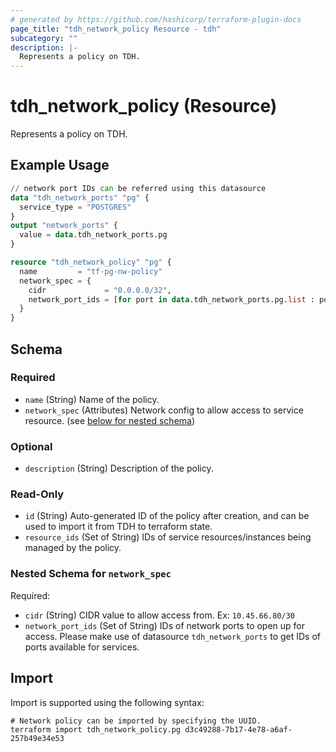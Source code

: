 ```yaml
---
# generated by https://github.com/hashicorp/terraform-plugin-docs
page_title: "tdh_network_policy Resource - tdh"
subcategory: ""
description: |-
  Represents a policy on TDH.
---
```


# tdh_network_policy (Resource)

Represents a policy on TDH.

## Example Usage

```terraform
// network port IDs can be referred using this datasource
data "tdh_network_ports" "pg" {
  service_type = "POSTGRES"
}
output "network_ports" {
  value = data.tdh_network_ports.pg
}

resource "tdh_network_policy" "pg" {
  name         = "tf-pg-nw-policy"
  network_spec = {
    cidr             = "0.0.0.0/32",
    network_port_ids = [for port in data.tdh_network_ports.pg.list : port.id]
  }
}
```

<!-- schema generated by tfplugindocs -->
## Schema

### Required

- `name` (String) Name of the policy.
- `network_spec` (Attributes) Network config to allow access to service resource. (see [below for nested schema](#nestedatt--network_spec))

### Optional

- `description` (String) Description of the policy.

### Read-Only

- `id` (String) Auto-generated ID of the policy after creation, and can be used to import it from TDH to terraform state.
- `resource_ids` (Set of String) IDs of service resources/instances being managed by the policy.

<a id="nestedatt--network_spec"></a>
### Nested Schema for `network_spec`

Required:

- `cidr` (String) CIDR value to allow access from. Ex: `10.45.66.80/30`
- `network_port_ids` (Set of String) IDs of network ports to open up for access. Please make use of datasource `tdh_network_ports` to get IDs of ports available for services.

## Import

Import is supported using the following syntax:

```shell
# Network policy can be imported by specifying the UUID.
terraform import tdh_network_policy.pg d3c49288-7b17-4e78-a6af-257b49e34e53
```
